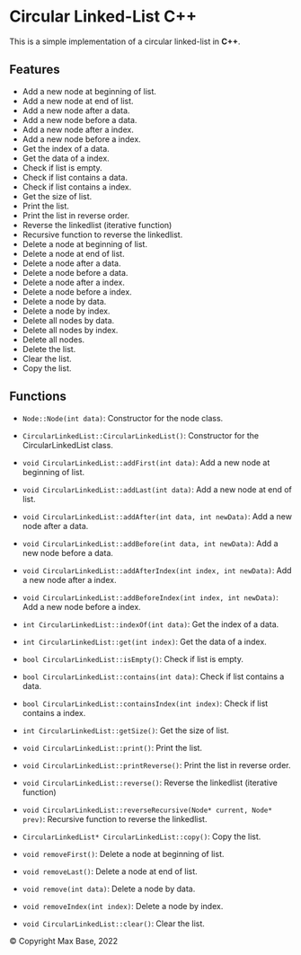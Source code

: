 # Circular Linked-List C++

This is a simple implementation of a circular linked-list in **C++**.

## Features

- Add a new node at beginning of list.
- Add a new node at end of list.
- Add a new node after a data.
- Add a new node before a data.
- Add a new node after a index.
- Add a new node before a index.
- Get the index of a data.
- Get the data of a index.
- Check if list is empty.
- Check if list contains a data.
- Check if list contains a index.
- Get the size of list.
- Print the list.
- Print the list in reverse order.
- Reverse the linkedlist (iterative function)
- Recursive function to reverse the linkedlist.
- Delete a node at beginning of list.
- Delete a node at end of list.
- Delete a node after a data.
- Delete a node before a data.
- Delete a node after a index.
- Delete a node before a index.
- Delete a node by data.
- Delete a node by index.
- Delete all nodes by data.
- Delete all nodes by index.
- Delete all nodes.
- Delete the list.
- Clear the list.
- Copy the list.

## Functions

- `Node::Node(int data)`: Constructor for the node class.

- `CircularLinkedList::CircularLinkedList()`: Constructor for the CircularLinkedList class.
- `void CircularLinkedList::addFirst(int data)`: Add a new node at beginning of list.
- `void CircularLinkedList::addLast(int data)`: Add a new node at end of list.
- `void CircularLinkedList::addAfter(int data, int newData)`: Add a new node after a data.
- `void CircularLinkedList::addBefore(int data, int newData)`: Add a new node before a data.
- `void CircularLinkedList::addAfterIndex(int index, int newData)`: Add a new node after a index.
- `void CircularLinkedList::addBeforeIndex(int index, int newData)`: Add a new node before a index.
- `int CircularLinkedList::indexOf(int data)`: Get the index of a data.
- `int CircularLinkedList::get(int index)`: Get the data of a index.
- `bool CircularLinkedList::isEmpty()`: Check if list is empty.
- `bool CircularLinkedList::contains(int data)`: Check if list contains a data.
- `bool CircularLinkedList::containsIndex(int index)`: Check if list contains a index.
- `int CircularLinkedList::getSize()`: Get the size of list.
- `void CircularLinkedList::print()`: Print the list.
- `void CircularLinkedList::printReverse()`: Print the list in reverse order.
- `void CircularLinkedList::reverse()`: Reverse the linkedlist (iterative function)
- `void CircularLinkedList::reverseRecursive(Node* current, Node* prev)`: Recursive function to reverse the linkedlist.
- `CircularLinkedList* CircularLinkedList::copy()`: Copy the list.
- `void removeFirst()`: Delete a node at beginning of list.
- `void removeLast()`: Delete a node at end of list.
- `void remove(int data)`: Delete a node by data.
- `void removeIndex(int index)`: Delete a node by index.
- `void CircularLinkedList::clear()`: Clear the list.

© Copyright Max Base, 2022
